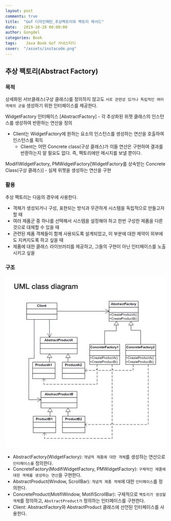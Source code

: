 ```yaml
---
layout: post
comments: true
title:  "Gof 디자인패턴_추상팩토리와 팩토리 메서드"
date:   2019-10-28 00:00:00
author: Gongdel
categories: Book
tags:	 Java Book Gof 사내스터디
cover:  "/assets/instacode.png"
---
```

## 추상 팩토리(Abstract Factory)
### 목적
상세화된 서브클래스(구상 클래스)를 정의하지 않고도 `서로 관련성 있거나 독립적인 여러 객체의 군을` 생성하기 위한 인터페이스를 제공한다.

WidgetFactory 인터페이스 [AbstractFactory] - 각 추상화된 위젯 클래스의 인스턴스를 생성하여 반환하는 연산을 정의
+ Client는 WidgetFactory에 원하는 요소의 인스턴스를 생성하는 연산을 호출하여 인스턴스를 획득
	+ Client는 어떤 Concrete class(구상 클래스)가 이들 연산은 구현하여 결과를 반환하는지 알 필요도 없다. 즉, 팩토리에만 메시지를 보낼 뿐이다.

ModifiWidgetFactory, PMWidgetFactory[WidgetFactory를 상속받는 Concrete Class(구상 클래스)] - 실제 위젯을 생성하는 연산을 구현

### 활용
추상 팩토리는 다음의 경우에 사용한다.
+ 객체가 생성되거나 구성, 표현되는 방식과 무관하게 시스템을 독립적으로 만들고자 할 때
+ 여러 제품군 중 하나를 선택해서 시스템을 설정해야 하고 한번 구성한 제품을 다른 것으로 대체할 수 있을 때 
+ 관련된 제품 객체들이 함께 사용되도록 설계되었고, 이 부분에 대한 제약이 외부에도 지켜지도록 하고 싶을 때
+ 제품에 대한 클래스 라이브러리를 제공하고, 그들의 구현이 아닌 인터페이스를 노출시키고 싶을 

### 구조
![Image Alt 텍스트](/assets/gof/images/abstractFactory.png)

+ AbstractFactory(WidgetFactory): `개념적 제품에 대한 객체`를 생성하는 연산으로 `인터페이스를` 정의한다.
+ ConcreteFactory(ModifiWidgetFactory, PMWidgetFactory): `구체적인 제품에 대한 객체를 생성하는 연산`을 구현한다.
+ AbstractProduct(Window, ScrollBar): `개념적 제품 객체`에 대한 `인터페이스`를 정의한다.
+ ConcreteProduct(MotifiWindow, MotifiScrollBar): 구체적으로 `팩토리가 생성할 객체`를 정의하고, `AbstractProduct가` 정의하는 인터페이스를 구현한다.
+ Client: AbstractFactory와 AbstractProduct 클래스에 선언된 인터페이스를 사용한다.
